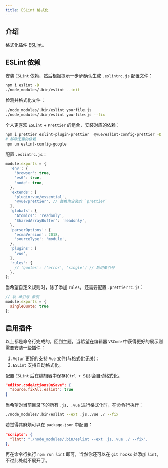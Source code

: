```yaml
---
title: ESLint 格式化
---
```


## 介绍

格式化插件 [ESLint](https://cn.eslint.org/)。



## ESLint 依赖

安装 `ESLint` 依赖，然后根据提示一步步确认生成 `.eslintrc.js` 配置文件：

```bash
npm i eslint -D
./node_modules/.bin/eslint --init
```

检测并格式化文件：

```bash
./node_modules/.bin/eslint yourfile.js
./node_modules/.bin/eslint yourfile.js --fix
```

个人更喜欢 `ESLint` + `Prettier` 的组合，安装对应的依赖：

```bash
npm i prettier eslint-plugin-prettier  @vue/eslint-config-prettier -D
# 移除无需的依赖
npm un eslint-config-google
```

配置 `.eslintrc.js`：

```js
module.exports = {
  'env': {
    'browser': true,
    'es6': true,
    'node': true,
  },
  'extends': [
    'plugin:vue/essential',
    '@vue/prettier', // 替换为安装的 `prettier`
  ],
  'globals': {
    'Atomics': 'readonly',
    'SharedArrayBuffer': 'readonly',
  },
  'parserOptions': {
    'ecmaVersion': 2018,
    'sourceType': 'module',
  },
  'plugins': [
    'vue',
  ],
  'rules': {
    // 'quotes': ['error', 'single'] // 启用单引号
  },
};
```

当希望自定义规则时，除了添加 `rules`，还需要配置 `.prettierrc.js`：

```js
// 以 单引号 示例
module.exports = {
  singleQuote: true
};
```



## 启用插件

以上都是命令行完成的，回到主题，当希望在编辑器 `VSCode` 中获得更好的展示则需要安装一些插件：

1. `Vetur` 更好的支持 `Vue` 文件(与格式化无关)；
2. `ESLint` 支持自动格式化。

配置 `ESLint` 后在编辑器中保存(`Ctrl + S`)即会自动格式化。

```json
"editor.codeActionsOnSave": {
  "source.fixAll.eslint": true
}
```

当希望对当前目录下的所有 `.js`、`.vue` 进行格式化时，在命令行执行：

```bash
./node_modules/.bin/eslint --ext .js,.vue ./ --fix
```

若觉得其麻烦可以在 `package.json` 中配置：

```json
"scripts": {
  "lint": "./node_modules/.bin/eslint --ext .js,.vue ./ --fix",
},
```

再在命令行执行 `npm run lint` 即可，当然你还可以在 `git hooks` 处添加 `lint`，不过此处就不展开了。

